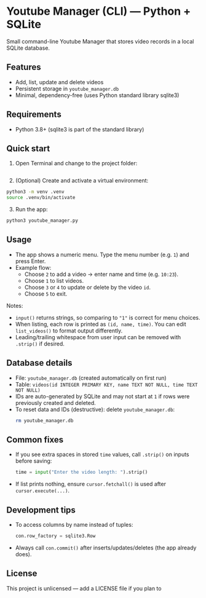 # Youtube Manager (CLI) — Python + SQLite

Small command-line Youtube Manager that stores video records in a local SQLite database.

## Features
- Add, list, update and delete videos
- Persistent storage in `youtube_manager.db`
- Minimal, dependency-free (uses Python standard library sqlite3)

## Requirements
- Python 3.8+ (sqlite3 is part of the standard library)

## Quick start

1. Open Terminal and change to the project folder:
```bash

```

2. (Optional) Create and activate a virtual environment:
```bash
python3 -m venv .venv
source .venv/bin/activate
```

3. Run the app:
```bash
python3 youtube_manager.py
```

## Usage
- The app shows a numeric menu. Type the menu number (e.g. `1`) and press Enter.
- Example flow:
  - Choose `2` to add a video → enter name and time (e.g. `10:23`).
  - Choose `1` to list videos.
  - Choose `3` or `4` to update or delete by the video `id`.
  - Choose `5` to exit.

Notes:
- `input()` returns strings, so comparing to `"1"` is correct for menu choices.
- When listing, each row is printed as `(id, name, time)`. You can edit `list_videos()` to format output differently.
- Leading/trailing whitespace from user input can be removed with `.strip()` if desired.

## Database details
- File: `youtube_manager.db` (created automatically on first run)
- Table: `videos(id INTEGER PRIMARY KEY, name TEXT NOT NULL, time TEXT NOT NULL)`
- IDs are auto-generated by SQLite and may not start at `1` if rows were previously created and deleted.
- To reset data and IDs (destructive): delete `youtube_manager.db`:
  ```bash
  rm youtube_manager.db
  ```

## Common fixes
- If you see extra spaces in stored `time` values, call `.strip()` on inputs before saving:
  ```python
  time = input("Enter the video length: ").strip()
  ```
- If list prints nothing, ensure `cursor.fetchall()` is used after `cursor.execute(...)`.

## Development tips
- To access columns by name instead of tuples:
  ```python
  con.row_factory = sqlite3.Row
  ```
- Always call `con.commit()` after inserts/updates/deletes (the app already does).

## License
This project is unlicensed — add a LICENSE file if you plan to
